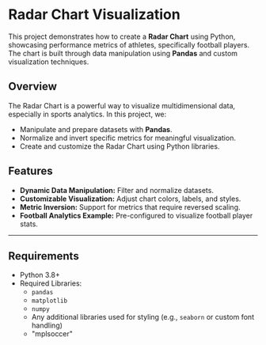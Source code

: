# Radar Chart Visualization

This project demonstrates how to create a **Radar Chart** using Python, showcasing performance metrics of athletes, specifically football players. The chart is built through data manipulation using **Pandas** and custom visualization techniques.





## Overview

The Radar Chart is a powerful way to visualize multidimensional data, especially in sports analytics. In this project, we:

- Manipulate and prepare datasets with **Pandas**.
- Normalize and invert specific metrics for meaningful visualization.
- Create and customize the Radar Chart using Python libraries.





## Features

- **Dynamic Data Manipulation:** Filter and normalize datasets.
- **Customizable Visualization:** Adjust chart colors, labels, and styles.
- **Metric Inversion:** Support for metrics that require reversed scaling.
- **Football Analytics Example:** Pre-configured to visualize football player stats.

---

## Requirements

- Python 3.8+
- Required Libraries:
  - `pandas`
  - `matplotlib`
  - `numpy`
  - Any additional libraries used for styling (e.g., `seaborn` or custom font handling)
  - "mplsoccer"
